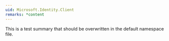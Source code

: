```yaml
---
uid: Microsoft.Identity.Client
remarks: *content
---
```


This is a test summary that should be overwritten in the default namespace file.
